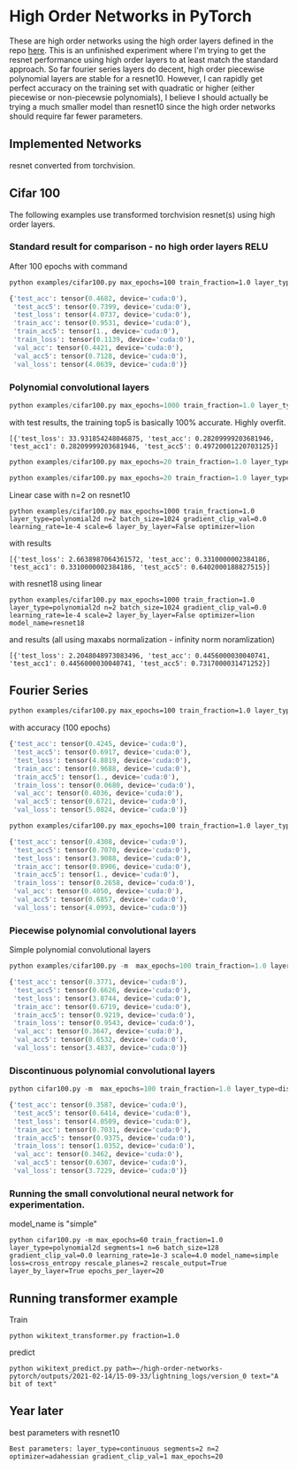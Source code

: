 # High Order Networks in PyTorch

These are high order networks using the high order layers defined in the repo [here](https://github.com/jloveric/high-order-layers-torch).  This is an unfinished experiment where I'm trying to get the resnet performance using high order layers to at least match the standard approach.  So far fourier series layers do decent, high order piecewise polynomial layers are stable for a resnet10. However, I can rapidly get perfect accuracy on the training set with quadratic or higher (either piecewise or non-piecewsie polynomials), I believe I should actually be trying a much smaller model than resnet10 since the high order networks should require
far fewer parameters.

## Implemented Networks

resnet converted from torchvision.

## Cifar 100
The following examples use transformed torchvision resnet(s) using high order layers.

### Standard result for comparison - no high order layers RELU
After 100 epochs with command
```bash
python examples/cifar100.py max_epochs=100 train_fraction=1.0 layer_type=standard segments=1 n=3 batch_size=128 gradient_clip_val=0.0 learning_rate=1e-3 scale=4.0 model_name=resnet18 loss=cross_entropy
```
```python
{'test_acc': tensor(0.4682, device='cuda:0'),
 'test_acc5': tensor(0.7399, device='cuda:0'),
 'test_loss': tensor(4.0737, device='cuda:0'),
 'train_acc': tensor(0.9531, device='cuda:0'),
 'train_acc5': tensor(1., device='cuda:0'),
 'train_loss': tensor(0.1139, device='cuda:0'),
 'val_acc': tensor(0.4421, device='cuda:0'),
 'val_acc5': tensor(0.7128, device='cuda:0'),
 'val_loss': tensor(4.0639, device='cuda:0')}

```

### Polynomial convolutional layers

```python
python examples/cifar100.py max_epochs=1000 train_fraction=1.0 layer_type=polynomial2d n=3 batch_size=1024 gradient_clip_val=0.0 learning_rate=1e-4 scale=6 layer_by_layer=False optimizer=lion model_name=resnet10
```
with test results, the training top5 is basically 100% accurate. Highly overfit.
```
[{'test_loss': 33.931854248046875, 'test_acc': 0.28209999203681946, 'test_acc1': 0.28209999203681946, 'test_acc5': 0.49720001220703125}]
```


```python
python examples/cifar100.py max_epochs=20 train_fraction=1.0 layer_type=polynomial2d n=4 batch_size=1024 gradient_clip_val=0.0 learning_rate=1e-4 scale=8 model_name=resnet10 layer_by_layer=False optimizer=lion
```
```python
python examples/cifar100.py max_epochs=20 train_fraction=1.0 layer_type=polynomial2d n=4 batch_size=128 gradient_clip_val=0.0 learning_rate=1e-4 scale=10 model_name=resnet18 layer_by_layer=False
```
Linear case with n=2 on resnet10
```
python examples/cifar100.py max_epochs=1000 train_fraction=1.0 layer_type=polynomial2d n=2 batch_size=1024 gradient_clip_val=0.0 learning_rate=1e-4 scale=6 layer_by_layer=False optimizer=lion
```
with results
```
[{'test_loss': 2.6638987064361572, 'test_acc': 0.3310000002384186, 'test_acc1': 0.3310000002384186, 'test_acc5': 0.6402000188827515}]
```
with resnet18 using linear
```
python examples/cifar100.py max_epochs=1000 train_fraction=1.0 layer_type=polynomial2d n=2 batch_size=1024 gradient_clip_val=0.0 learning_rate=1e-4 scale=2 layer_by_layer=False optimizer=lion model_name=resnet18
```
and results (all using maxabs normalization - infinity norm noramlization)
```
[{'test_loss': 2.2048048973083496, 'test_acc': 0.4456000030040741, 'test_acc1': 0.4456000030040741, 'test_acc5': 0.7317000031471252}]
```
## Fourier Series

```bash
python examples/cifar100.py max_epochs=100 train_fraction=1.0 layer_type=fourier2d segments=1 n=3 batch_size=128 gradient_clip_val=0.0 learning_rate=1e-3 scale=4.0 model_name=resnet10 loss=cross_entropy layer_by_layer=False
```
with accuracy (100 epochs)
```python
{'test_acc': tensor(0.4245, device='cuda:0'),
 'test_acc5': tensor(0.6917, device='cuda:0'),
 'test_loss': tensor(4.8819, device='cuda:0'),
 'train_acc': tensor(0.9688, device='cuda:0'),
 'train_acc5': tensor(1., device='cuda:0'),
 'train_loss': tensor(0.0680, device='cuda:0'),
 'val_acc': tensor(0.4036, device='cuda:0'),
 'val_acc5': tensor(0.6721, device='cuda:0'),
 'val_loss': tensor(5.0824, device='cuda:0')}

```
```bash
python examples/cifar100.py max_epochs=100 train_fraction=1.0 layer_type=fourier2d segments=1 n=2 batch_size=128 gradient_clip_val=0.0 learning_rate=1e-3 scale=4.0 model_name=resnet18 loss=cross_entropy layer_by_layer=False
```
```python
{'test_acc': tensor(0.4308, device='cuda:0'),
 'test_acc5': tensor(0.7070, device='cuda:0'),
 'test_loss': tensor(3.9088, device='cuda:0'),
 'train_acc': tensor(0.8906, device='cuda:0'),
 'train_acc5': tensor(1., device='cuda:0'),
 'train_loss': tensor(0.2658, device='cuda:0'),
 'val_acc': tensor(0.4050, device='cuda:0'),
 'val_acc5': tensor(0.6857, device='cuda:0'),
 'val_loss': tensor(4.0993, device='cuda:0')}

```


### Piecewise polynomial convolutional layers
Simple polynomial convolutional layers
```python
python examples/cifar100.py -m  max_epochs=100 train_fraction=1.0 layer_type=continuous2d segments=2 n=3 batch_size=128 gradient_clip_val=1.0 learning_rate=1e-3 scale=2.0 model_name=resnet10 loss=cross_entropy rescale_planes=1 rescale_output=True layer_by_layer=False
```
```python
{'test_acc': tensor(0.3771, device='cuda:0'),
 'test_acc5': tensor(0.6626, device='cuda:0'),
 'test_loss': tensor(3.8744, device='cuda:0'),
 'train_acc': tensor(0.6719, device='cuda:0'),
 'train_acc5': tensor(0.9219, device='cuda:0'),
 'train_loss': tensor(0.9543, device='cuda:0'),
 'val_acc': tensor(0.3647, device='cuda:0'),
 'val_acc5': tensor(0.6532, device='cuda:0'),
 'val_loss': tensor(3.4837, device='cuda:0')}
```
### Discontinuous polynomial convolutional layers
```python
python cifar100.py -m  max_epochs=100 train_fraction=1.0 layer_type=discontinuous2d segments=2 n=3 batch_size=128 gradient_clip_val=0.0 learning_rate=1e-3 scale=2.0 model_name=resnet10 loss=cross_entropy rescale_planes=3 rescale_output=True layer_by_layer=False
```
```python
{'test_acc': tensor(0.3587, device='cuda:0'),
 'test_acc5': tensor(0.6414, device='cuda:0'),
 'test_loss': tensor(4.0509, device='cuda:0'),
 'train_acc': tensor(0.7031, device='cuda:0'),
 'train_acc5': tensor(0.9375, device='cuda:0'),
 'train_loss': tensor(1.0352, device='cuda:0'),
 'val_acc': tensor(0.3462, device='cuda:0'),
 'val_acc5': tensor(0.6307, device='cuda:0'),
 'val_loss': tensor(3.7229, device='cuda:0')}
```

### Running the small convolutional neural network for experimentation.
model_name is "simple"
```
python cifar100.py -m max_epochs=60 train_fraction=1.0 layer_type=polynomial2d segments=1 n=6 batch_size=128 gradient_clip_val=0.0 learning_rate=1e-3 scale=4.0 model_name=simple loss=cross_entropy rescale_planes=2 rescale_output=True layer_by_layer=True epochs_per_layer=20
```

## Running transformer example
Train
```
python wikitext_transformer.py fraction=1.0
```
predict
```
python wikitext_predict.py path=~/high-order-networks-pytorch/outputs/2021-02-14/15-09-33/lightning_logs/version_0 text="A bit of text"
```

## Year later
best parameters with resnet10
```
Best parameters: layer_type=continuous segments=2 n=2 optimizer=adahessian gradient_clip_val=1 max_epochs=20
```
